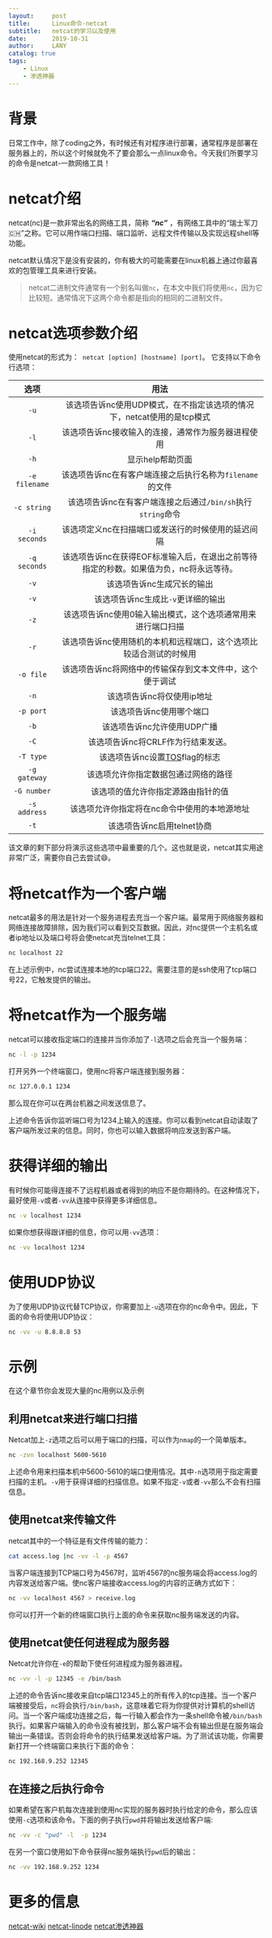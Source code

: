```yaml
---
layout:     post
title:      Linux命令-netcat
subtitle:   netcat的学习以及使用
date:       2019-10-31
author:     LANY
catalog: true
tags:
    - Linux
    - 渗透神器
---
```


# 背景

日常工作中，除了coding之外，有时候还有对程序进行部署，通常程序是部署在服务器上的，所以这个时候就免不了要会那么一点linux命令。今天我们所要学习的命令是netcat-一款网络工具！

# netcat介绍

netcat(nc)是一款非常出名的网络工具，简称 ***“nc”*** ，有网络工具中的“瑞士军刀🇨🇭”之称。它可以用作端口扫描、端口监听、远程文件传输以及实现远程shell等功能。

netcat默认情况下是没有安装的，你有极大的可能需要在linux机器上通过你最喜欢的包管理工具来进行安装。

> netcat二进制文件通常有一个别名叫做`nc`，在本文中我们将使用`nc`，因为它比较短。通常情况下这两个命令都是指向的相同的二进制文件。


# netcat选项参数介绍

使用netcat的形式为：` netcat [option] [hostname] [port]`。 它支持以下命令行选项：

| 选项 | 用法 |
|:---:|:----:|
| `-u`| 该选项告诉nc使用UDP模式，在不指定该选项的情况下，netcat使用的是tcp模式|
| `-l`| 该选项告诉nc接收输入的连接，通常作为服务器进程使用|
| `-h`| 显示help帮助页面 |
| `-e filename`| 该选项告诉nc在有客户端连接之后执行名称为`filename`的文件 |
| `-c string`| 该选项告诉nc在有客户端连接之后通过`/bin/sh`执行`string`命令 |
| `-i seconds`| 该选项定义nc在扫描端口或发送行的时候使用的延迟间隔 |
| `-q seconds`| 该选项告诉nc在获得EOF标准输入后，在退出之前等待指定的秒数。如果值为负，nc将永远等待。|
| `-v`| 该选项告诉nc生成冗长的输出 |
| `-v`| 该选项告诉nc生成比`-v`更详细的输出|
| `-z`| 该选项告诉nc使用0输入输出模式，这个选项通常用来进行端口扫描|
| `-r`| 该选项告诉nc使用随机的本机和远程端口，这个选项比较适合测试的时候用|
| `-o file`| 该选项告诉nc将网络中的传输保存到文本文件中，这个便于调试 |
| `-n`| 该选项告诉nc将仅使用ip地址|
| `-p port`| 该选项告诉nc使用哪个端口|
| `-b`| 该选项告诉nc允许使用UDP广播|
| `-C`| 该选项告诉nc将CRLF作为行结束发送。|
| `-T type`| 该选项告诉nc设置[TOS](https://en.wikipedia.org/wiki/Type_of_service)flag的标志|
| `-g gateway`| 该选项允许你指定数据包通过网络的路径|
| `-G number`| 该选项的值允许你指定源路由指针的值|
| `-s address`| 该选项允许你指定将在nc命令中使用的本地源地址 |
| `-t` | 该选项告诉nc启用telnet协商|

该文章的剩下部分将演示这些选项中最重要的几个。这也就是说，netcat其实用途非常广泛，需要你自己去尝试😄。

# 将netcat作为一个客户端
netcat最多的用法是针对一个服务进程去充当一个客户端。最常用于网络服务器和网络连接故障排除，因为我们可以看到交互数据。因此，对nc提供一个主机名或者ip地址以及端口号将会使netcat充当telnet工具：

```bash
nc localhost 22
```

在上述示例中，nc尝试连接本地的tcp端口22。需要注意的是ssh使用了tcp端口号22，它触发提供的输出。


# 将netcat作为一个服务端

netcat可以接收指定端口的连接并当你添加了`-l`选项之后会充当一个服务端：

```bash
nc -l -p 1234
```

打开另外一个终端窗口，使用nc将客户端连接到服务器：

```bash
nc 127.0.0.1 1234
```
那么现在你可以在两台机器之间发送信息了。

上述命令告诉你监听端口号为1234上输入的连接。你可以看到netcat自动读取了客户端所发过来的信息。同时，你也可以输入数据将响应发送到客户端。

# 获得详细的输出

有时候你可能得连接不了远程机器或者得到的响应不是你期待的。在这种情况下，最好使用`-v`或者`-vv`从连接中获得更多详细信息。

```bash
nc -v localhost 1234
```

如果你想获得跟详细的信息，你可以用`-vv`选项：

```bash
nc -vv localhost 1234
```

# 使用UDP协议

为了使用UDP协议代替TCP协议，你需要加上`-u`选项在你的nc命令中。因此，下面的命令将使用UDP协议：

```bash
nc -vv -u 8.8.8.8 53
```

# 示例

在这个章节你会发现大量的nc用例以及示例

## 利用netcat来进行端口扫描

Netcat加上`-z`选项之后可以用于端口的扫描，可以作为`nmap`的一个简单版本。

```bash
nc -zvn localhost 5600-5610
```

上述命令用来扫描本机中5600-5610的端口使用情况。其中`-n`选项用于指定需要扫描的主机。`-v`用于获得详细的扫描信息。如果不指定`-v`或者`-vv`那么不会有扫描信息。

## 使用netcat来传输文件

netcat其中的一个特征是有文件传输的能力：

```bash
cat access.log |nc -vv -l -p 4567
```

当客户端连接到TCP端口号为4567时，监听4567的nc服务端会将access.log的内容发送给客户端。使nc客户端接收access.log的内容的正确方式如下：

```bash
nc -vv localhost 4567 > receive.log
```

你可以打开一个新的终端窗口执行上面的命令来获取nc服务端发送的内容。

## 使用netcat使任何进程成为服务器

Netcat允许你在`-e`的帮助下使任何进程成为服务器进程。

```bash
nc -vv -l -p 12345 -e /bin/bash
```

上述的命令告诉nc接收来自tcp端口12345上的所有传入的tcp连接。当一个客户端被接受后，`nc`将会执行`/bin/bash`，这意味着它将为你提供对计算机的shell访问。当一个客户端成功连接之后，每一行输入都会作为一条shell命令被`/bin/bash`执行。如果客户端输入的命令没有被找到，那么客户端不会有输出但是在服务端会输出一条错误。否则会将命令的执行结果发送给客户端。为了测试该功能，你需要新打开一个终端窗口来执行下面的命令：

```bash
nc 192.168.9.252 12345
```

## 在连接之后执行命令

如果希望在客户机每次连接到使用nc实现的服务器时执行给定的命令，那么应该使用`-c`选项和该命令。下面的例子执行`pwd`并将输出发送给客户端:

```bash
nc -vv -c "pwd" -l  -p 1234
```
在另一个窗口使用如下命令获得nc服务端执行`pwd`后的输出：

```bash
nc -vv 192.168.9.252 1234
```

# 更多的信息

[netcat-wiki](https://en.wikipedia.org/wiki/Netcat)
[netcat-linode](https://www.linode.com/docs/networking/diagnostics/netcat/netcat/#using-netcat-for-making-any-process-a-server)
[netcat渗透神器](https://thief.one/2017/04/10/1/)